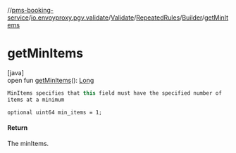 //[pms-booking-service](../../../../../index.md)/[io.envoyproxy.pgv.validate](../../../index.md)/[Validate](../../index.md)/[RepeatedRules](../index.md)/[Builder](index.md)/[getMinItems](get-min-items.md)

# getMinItems

[java]\
open fun [getMinItems](get-min-items.md)(): [Long](https://kotlinlang.org/api/core/kotlin-stdlib/kotlin/-long/index.html)

```kotlin
MinItems specifies that this field must have the specified number of
items at a minimum

```
`optional uint64 min_items = 1;`

#### Return

The minItems.